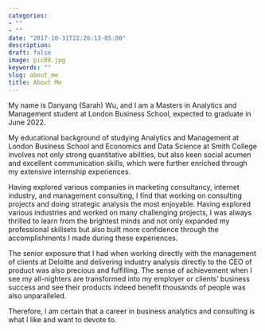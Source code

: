 ```yaml
---
categories:
- ""
- ""
date: "2017-10-31T22:26:13-05:00"
description: 
draft: false
image: pic08.jpg
keywords: ""
slug: about_me
title: About Me
---
```


My name is Danyang (Sarah) Wu, and I am a Masters in Analytics and Management student at London Business School, expected to graduate in June 2022. 

My educational background of studying Analytics and Management at London Business School and Economics and Data Science at Smith College involves not only strong quantitative abilities, but also keen social acumen and excellent communication skills, which were further enriched through my extensive internship experiences. 

Having explored various companies in marketing consultancy, internet industry, and management consulting, I find that working on consulting projects and doing strategic analysis the most enjoyable. Having explored various industries and worked on many challenging projects, I was always thrilled to learn from the brightest minds and not only expanded my professional skillsets but also built more confidence through the accomplishments I made during these experiences. 

The senior exposure that I had when working directly with the management of clients at Deloitte and delivering industry analysis directly to the CEO of product was also precious and fulfilling. The sense of achievement when I see my all-nighters are transformed into my employer or clients’ business success and see their products indeed benefit thousands of people was also unparalleled. 

Therefore, I am certain that a career in business analytics and consulting is what I like and want to devote to.
